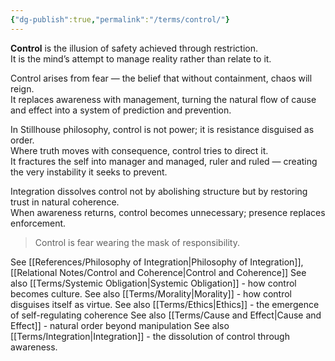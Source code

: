 ```yaml
---
{"dg-publish":true,"permalink":"/terms/control/"}
---
```




**Control** is the illusion of safety achieved through restriction.  
It is the mind’s attempt to manage reality rather than relate to it.

Control arises from fear — the belief that without containment, chaos will reign.  
It replaces awareness with management, turning the natural flow of cause and effect into a system of prediction and prevention.

In Stillhouse philosophy, control is not power; it is resistance disguised as order.  
Where truth moves with consequence, control tries to direct it.  
It fractures the self into manager and managed, ruler and ruled — creating the very instability it seeks to prevent.

Integration dissolves control not by abolishing structure but by restoring trust in natural coherence.  
When awareness returns, control becomes unnecessary; presence replaces enforcement.

> Control is fear wearing the mask of responsibility.

See [[References/Philosophy of Integration\|Philosophy of Integration]], [[Relational Notes/Control and Coherence\|Control and Coherence]]
See also [[Terms/Systemic Obligation\|Systemic Obligation]] - how control becomes culture.
See also [[Terms/Morality\|Morality]] - how control disguises itself as virtue.
See also [[Terms/Ethics\|Ethics]] - the emergence of self-regulating coherence
See also [[Terms/Cause and Effect\|Cause and Effect]] - natural order beyond manipulation
See also [[Terms/Integration\|Integration]] - the dissolution of control through awareness.

